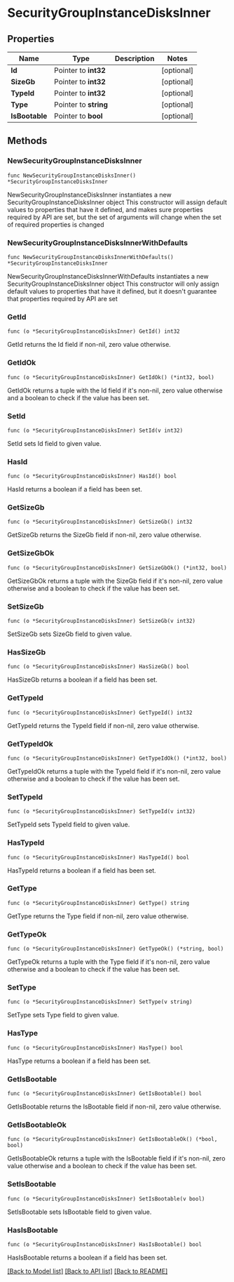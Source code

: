 # SecurityGroupInstanceDisksInner

## Properties

Name | Type | Description | Notes
------------ | ------------- | ------------- | -------------
**Id** | Pointer to **int32** |  | [optional] 
**SizeGb** | Pointer to **int32** |  | [optional] 
**TypeId** | Pointer to **int32** |  | [optional] 
**Type** | Pointer to **string** |  | [optional] 
**IsBootable** | Pointer to **bool** |  | [optional] 

## Methods

### NewSecurityGroupInstanceDisksInner

`func NewSecurityGroupInstanceDisksInner() *SecurityGroupInstanceDisksInner`

NewSecurityGroupInstanceDisksInner instantiates a new SecurityGroupInstanceDisksInner object
This constructor will assign default values to properties that have it defined,
and makes sure properties required by API are set, but the set of arguments
will change when the set of required properties is changed

### NewSecurityGroupInstanceDisksInnerWithDefaults

`func NewSecurityGroupInstanceDisksInnerWithDefaults() *SecurityGroupInstanceDisksInner`

NewSecurityGroupInstanceDisksInnerWithDefaults instantiates a new SecurityGroupInstanceDisksInner object
This constructor will only assign default values to properties that have it defined,
but it doesn't guarantee that properties required by API are set

### GetId

`func (o *SecurityGroupInstanceDisksInner) GetId() int32`

GetId returns the Id field if non-nil, zero value otherwise.

### GetIdOk

`func (o *SecurityGroupInstanceDisksInner) GetIdOk() (*int32, bool)`

GetIdOk returns a tuple with the Id field if it's non-nil, zero value otherwise
and a boolean to check if the value has been set.

### SetId

`func (o *SecurityGroupInstanceDisksInner) SetId(v int32)`

SetId sets Id field to given value.

### HasId

`func (o *SecurityGroupInstanceDisksInner) HasId() bool`

HasId returns a boolean if a field has been set.

### GetSizeGb

`func (o *SecurityGroupInstanceDisksInner) GetSizeGb() int32`

GetSizeGb returns the SizeGb field if non-nil, zero value otherwise.

### GetSizeGbOk

`func (o *SecurityGroupInstanceDisksInner) GetSizeGbOk() (*int32, bool)`

GetSizeGbOk returns a tuple with the SizeGb field if it's non-nil, zero value otherwise
and a boolean to check if the value has been set.

### SetSizeGb

`func (o *SecurityGroupInstanceDisksInner) SetSizeGb(v int32)`

SetSizeGb sets SizeGb field to given value.

### HasSizeGb

`func (o *SecurityGroupInstanceDisksInner) HasSizeGb() bool`

HasSizeGb returns a boolean if a field has been set.

### GetTypeId

`func (o *SecurityGroupInstanceDisksInner) GetTypeId() int32`

GetTypeId returns the TypeId field if non-nil, zero value otherwise.

### GetTypeIdOk

`func (o *SecurityGroupInstanceDisksInner) GetTypeIdOk() (*int32, bool)`

GetTypeIdOk returns a tuple with the TypeId field if it's non-nil, zero value otherwise
and a boolean to check if the value has been set.

### SetTypeId

`func (o *SecurityGroupInstanceDisksInner) SetTypeId(v int32)`

SetTypeId sets TypeId field to given value.

### HasTypeId

`func (o *SecurityGroupInstanceDisksInner) HasTypeId() bool`

HasTypeId returns a boolean if a field has been set.

### GetType

`func (o *SecurityGroupInstanceDisksInner) GetType() string`

GetType returns the Type field if non-nil, zero value otherwise.

### GetTypeOk

`func (o *SecurityGroupInstanceDisksInner) GetTypeOk() (*string, bool)`

GetTypeOk returns a tuple with the Type field if it's non-nil, zero value otherwise
and a boolean to check if the value has been set.

### SetType

`func (o *SecurityGroupInstanceDisksInner) SetType(v string)`

SetType sets Type field to given value.

### HasType

`func (o *SecurityGroupInstanceDisksInner) HasType() bool`

HasType returns a boolean if a field has been set.

### GetIsBootable

`func (o *SecurityGroupInstanceDisksInner) GetIsBootable() bool`

GetIsBootable returns the IsBootable field if non-nil, zero value otherwise.

### GetIsBootableOk

`func (o *SecurityGroupInstanceDisksInner) GetIsBootableOk() (*bool, bool)`

GetIsBootableOk returns a tuple with the IsBootable field if it's non-nil, zero value otherwise
and a boolean to check if the value has been set.

### SetIsBootable

`func (o *SecurityGroupInstanceDisksInner) SetIsBootable(v bool)`

SetIsBootable sets IsBootable field to given value.

### HasIsBootable

`func (o *SecurityGroupInstanceDisksInner) HasIsBootable() bool`

HasIsBootable returns a boolean if a field has been set.


[[Back to Model list]](../README.md#documentation-for-models) [[Back to API list]](../README.md#documentation-for-api-endpoints) [[Back to README]](../README.md)


